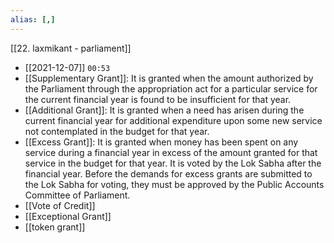 ```yaml
---
alias: [,]
---
```

[[22. laxmikant - parliament]]

- [[2021-12-07]] `00:53`
- [[Supplementary Grant]]: It is granted when the amount authorized by the Parliament through the appropriation act for a particular service for the current financial year is found to be insufficient for that year.
- [[Additional Grant]]: It is granted when a need has arisen during the current financial year for additional expenditure upon some new service not contemplated in the budget for that year.
- [[Excess Grant]]: It is granted when money has been spent on any service during a financial year in excess of the amount granted for that service in the budget for that year. It is voted by the Lok Sabha after the financial year. Before the demands for excess grants are submitted to the Lok Sabha for voting, they must be approved by the Public Accounts Committee of Parliament.
- [[Vote of Credit]]
- [[Exceptional Grant]]
- [[token grant]]